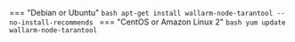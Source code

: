 === "Debian or Ubuntu"
    ```bash
    apt-get install wallarm-node-tarantool --no-install-recommends
    ```
=== "CentOS or Amazon Linux 2"
    ```bash
    yum update wallarm-node-tarantool
    ```
